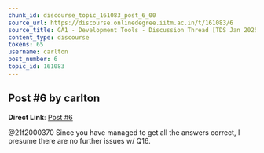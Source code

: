 ```yaml
---
chunk_id: discourse_topic_161083_post_6_00
source_url: https://discourse.onlinedegree.iitm.ac.in/t/161083/6
source_title: GA1 - Development Tools - Discussion Thread [TDS Jan 2025]
content_type: discourse
tokens: 65
username: carlton
post_number: 6
topic_id: 161083
---
```


## Post #6 by carlton

**Direct Link**: [Post #6](https://discourse.onlinedegree.iitm.ac.in/t/161083/6)

@21f2000370 Since you have managed to get all the answers correct, I presume there are no further issues w/ Q16.
